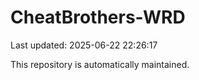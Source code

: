 # CheatBrothers-WRD

Last updated: 2025-06-22 22:26:17

This repository is automatically maintained.
